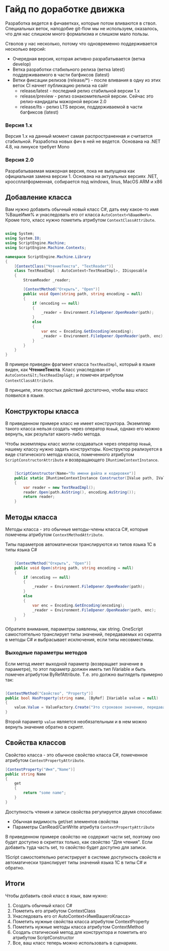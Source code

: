 # Гайд по доработке движка

Разработка ведется в фичаветках, которые потом вливаются в ствол. Специальных веток, наподобие git-flow мы не используем, оказалось, что для нас слишком много формализма и слишком мало пользы.

Стволов у нас несколько, потому что одновременно поддерживается несколько версий:

* Очередная версия, которая активно разрабатывается (ветка develop)
* Ветка разработки стабильного релиза (ветка latest) поддерживаемого в части багфиксов (latest)
* Ветки фиксации релизов (release/*) - после вливания в одну из этих веток CI начнет публикацию релиза на сайт
    * release/latest - последний релиз стабильной версии 1.x
    * release/preview - релиз ознакомительной версии. Сейчас это релиз-кандидаты мажорной версии 2.0
    * release/lts - релиз LTS версии, поддерживаемой в части багфиксов (latest)

### Версия 1.x

Версия 1.x на данный момент самая распространенная и считается стабильной. Разработка новых фич в ней не ведется. Основана на .NET 4.8, на линуксе требует Mono

### Версия 2.0

Разрабатываемая мажорная версия, пока не выпущена как официальная замена версии 1. Основана на актуальных версиях .NET, кроссплатформенная, собирается под windows, linus, MacOS ARM и x86

## Добавление класса

Вам нужно добавить обычный новый класс C#, дать ему какое-то имя %ВашеИмя% и унаследовать его от класса `AutoContext<%ВашеИмя%>`. Кроме того, класс нужно пометить атрибутом `ContextClassAttribute`. 

```csharp

using System;
using System.IO;
using ScriptEngine.Machine;
using ScriptEngine.Machine.Contexts;

namespace ScriptEngine.Machine.Library
{
	[ContextClass("ЧтениеТекста", "TextReader")]
	class TextReadImpl : AutoContext<TextReadImpl>, IDisposable
	{
		StreamReader _reader;

		[ContextMethod("Открыть", "Open")]
		public void Open(string path, string encoding = null)
		{
			if (encoding == null)
			{
				_reader = Environment.FileOpener.OpenReader(path);
			}
			else
			{
				var enc = Encoding.GetEncoding(encoding);
				_reader = Environment.FileOpener.OpenReader(path, enc);
			}
		}
    }
}
```

В примере приведен фрагмент класса `TextReadImpl`, который в языке виден, как **ЧтениеТекста**. Класс унаследован от `AutoContext&lt;TextReadImpl&gt;` и помечен атрибутом `ContextClassAttribute`.

В принципе, этих простых действий достаточно, чтобы ваш класс появился в языке.

## Конструкторы класса

В приведенном примере класс не имеет конструктора. Экземпляр такого класса нельзя создать через оператор `Новый`, однако его можно вернуть, как результат какого-либо метода.

Чтобы экземпляры класс могли создаваться через оператор `Новый`, нашему классу нужно задать конструкторы. Конструктор реализуется в виде статического метода класса, помеченного атрибутом `ScriptConstructorAttribute` и возвращающего `IRuntimeContextInstance`.

```csharp

    [ScriptConstructor(Name="По имени файла и кодировке")]
    public static IRuntimeContextInstance Constructor(IValue path, IValue encoding)
    {
        var reader = new TextReadImpl();
        reader.Open(path.AsString(), encoding.AsString());
        return reader;
    }
```

## Методы класса

Методы класса - это обычные методы-члены класса C#, которые помечены атрибутом `ContextMethodAttribute`.

Типы параметров автоматически транслируются из типов языка 1С в типы языка C#

```csharp

    [ContextMethod("Открыть", "Open")]
	public void Open(string path, string encoding = null)
	{
		if (encoding == null)
		{
			_reader = Environment.FileOpener.OpenReader(path);
		}
		else
		{
			var enc = Encoding.GetEncoding(encoding);
			_reader = Environment.FileOpener.OpenReader(path, enc);
		}
	}
```

Обратите внимание, параметры заявлены, как string. OneScript самостоятельно транслирует типы значений, передаваемых из скрипта в методы C# и выбрасывает исключения, если типы несовместимы.

### Выходные параметры методов

Если метод имеет выходной параметр (возвращает значение в параметре), то этот параметр должен иметь тип IVariable и быть помечен атрибутом ByRefAttribute. Т.е. это должно выглядеть примерно так:

```csharp

[ContextMethod("Свойство", "Property")]
public bool HasProperty(string name, [ByRef] IVariable value = null)
{
    value.Value = ValueFactory.Create("Это строковое значение, передаваемое в скрипт");
}
```


Второй параметр `value` является необязательным и в нем можно вернуть значение обратно в скрипт.

## Свойства классов

Свойство класса - это обычное свойство класса C#, помеченное атрибутом `ContextPropertyAttribute`.

```csharp
[ContextProperty("Имя","Name")]
public string Name
{
    get
    {
        return "some name";
    }
}
```

Доступность чтения и записи свойства регулируется двумя способами:

* Обычная видимость get/set элементов свойства
* Параметры CanRead/CanWrite атрибута `ContextPropertyAttribute`

В приведенном примере свойство не содержит части set, поэтому оно будет доступно в скриптах только, как свойство "Для чтения". Если добавить туда часть set, то свойство будет доступно для записи.

1Script самостоятельно регистрирует в системе доступность свойств и автоматически транслирует типы значений языка 1С в типы C# и обратно.

## Итоги

Чтобы добавить свой класс в язык, вам нужно:

1. Создать обычный класс C#
2. Пометить его атрибутом ContextClass
3. Унаследовать его от AutoContext<ИмяВашегоКласса>
4. Пометить нужные свойства класса атрибутом ContextProperty
5. Пометить нужные методы класса атрибутом ContextMethod
6. Создать статический метод для конструктора и пометить его атрибутом ScriptConstructor
7. Все, ваш класс теперь можно использовать в сценариях.